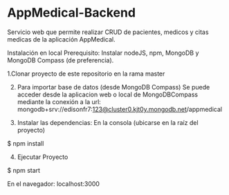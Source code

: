 # AppMedical-Backend

Servicio web que permite realizar CRUD de pacientes, medicos y citas medicas de la aplicación AppMedical.

Instalación en local
Prerequisito: Instalar nodeJS, npm, MongoDB y MongoDB Compass (de preferencia).

1.Clonar proyecto de este repositorio en la rama master

2. Para importar base de datos (desde MongoDB Compass)
    Se puede acceder desde la aplicacion web o local de MongoDBCompass mediante la conexión a la url: mongodb+srv://edisonfr7:123@cluster0.kjt0y.mongodb.net/appmedical

3. Instalar las dependencias: En la consola (ubicarse en la raíz del proyecto)

 $ npm install

4. Ejecutar Proyecto

 $ npm start 

En el navegador: localhost:3000
